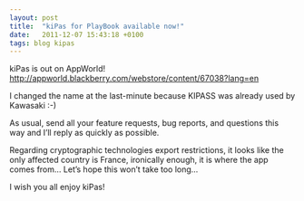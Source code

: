 ```yaml
---
layout: post
title:  "kiPas for PlayBook available now!"
date:   2011-12-07 15:43:18 +0100
tags: blog kipas
---
```

kiPas is out on AppWorld! http://appworld.blackberry.com/webstore/content/67038?lang=en

I changed the name at the last-minute because KIPASS was already used by Kawasaki :-)

As usual, send all your feature requests, bug reports, and questions this way and I’ll reply as quickly as possible.

Regarding cryptographic technologies export restrictions, it looks like the only affected country is France, ironically enough, it is where the app comes from… Let’s hope this won’t take too long…

I wish you all enjoy kiPas!